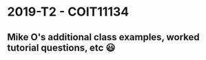 # 2019-T2 - COIT11134

## Mike O's additional class examples, worked tutorial questions, etc :smiley:
